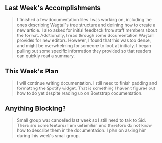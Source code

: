 ## Last Week's Accomplishments

> I finished a few documentation files I was working on, including the ones describing Wagtail's tree structure and defining how to create a new article. I also asked for initial feedback from staff members about the format. Additionally, I read through some documentation Wagtail provides for new editors. However, I found that this was too dense, and might be overwhelming for someone to look at initially. I began pulling out some specific information they provided so that readers can quickly read a summary.

## This Week's Plan

> I will continue writing documentation. I still need to finish padding and formatting the Spotify widget. That is something I haven't figured out how to do yet despite reading up on Bootstrap documentation.

## Anything Blocking?

> Small group was cancelled last week so I still need to talk to Sid. There are some features I am unfamiliar, and therefore do not know how to describe them in the documentation. I plan on asking him during this week's small group.

